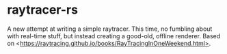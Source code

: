 # raytracer-rs
A new attempt at writing a simple raytracer. This time, no fumbling about with real-time stuff, but instead creating a good-old, offline renderer. Based on &lt;https://raytracing.github.io/books/RayTracingInOneWeekend.html>.
